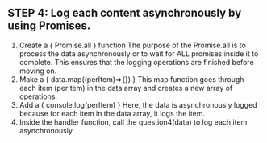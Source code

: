 ## STEP 4: Log each content asynchronously by using Promises.

1. Create a { Promise.all } function 
    The purpose of the Promise.all is to process the data asynchronously or to wait for ALL promises inside it to complete. This ensures that the logging operations are finished before moving on.
2. Make a { data.map((perItem)=>{}) } 
    This map function goes through each item (perItem) in the data array and creates a new array of operations. 
3. Add a { console.log(perItem) }
    Here, the data is asynchronously logged because for each item in the data array, it logs the item.
4. Inside the handler function, call the question4(data) to log each item asynchronously
